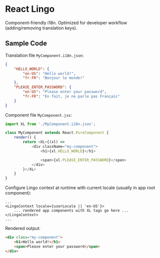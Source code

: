 # React Lingo

Component-friendly i18n. Optimized for developer workflow (adding/removing translation keys).

## Sample Code

Translation file `MyComponent.i18n.json`:

```json
{
    "HELLO_WORLD": {
        "en-US": "Hello world!",
        "fr-FR": "Bonjour le monde!"
    },
    "PLEASE_ENTER_PASSWORD": {
        "en-US": "Please enter your password",
        "fr-FR": "En fait, je ne parle pas Français"
    }
}
```

Component file `MyComponent.jsx`:

```js
import XL from './MyComponent.i18n.json';

class MyComponent extends React.PureComponent {
    render() {
        return <XL>{(xl) =>
            <div className="my-component">
                <h1>{xl.HELLO_WORLD}</h1>

                <span>{xl.PLEASE_ENTER_PASSWORD}</span>
            </div>
        }</XL>
    }
}
```

Configure Lingo context at runtime with current locale (usually in app root component):

```
...
<LingoContext locale={userLocale || 'en-US'}>
    ... rendered app components with XL tags go here ...
</LingoContext>
...
```

Rendered output:

```html
<div class="my-component">
    <h1>Hello world!</h1>
    <span>Please enter your password</span>
</div>
```
